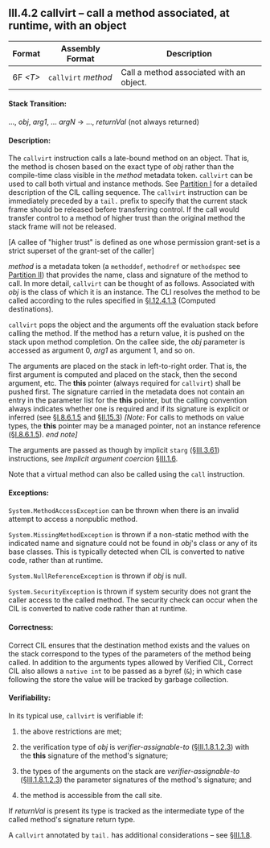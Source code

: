 ## III.4.2 callvirt &ndash; call a method associated, at runtime, with an object

 Format | Assembly Format | Description
 ---- | ---- | ----
 6F _\<T\>_ | `callvirt` _method_ | Call a method associated with an object.
 
#### Stack Transition:

&hellip;, _obj_, _arg1_, &hellip; _argN_ &rarr; &hellip;, _returnVal_ (not always returned)

#### Description:

The `callvirt` instruction calls a late-bound method on an object. That is, the method is chosen based on the exact type of _obj_ rather than the compile-time class visible in the _method_ metadata token. `callvirt` can be used to call both virtual and instance methods. See [Partition I](#todo-missing-hyperlink) for a detailed description of the CIL calling sequence. The `callvirt` instruction can be immediately preceded by a `tail.` prefix to specify that the current stack frame should be released before transferring control. If the call would transfer control to a method of higher trust than the original method the stack frame will not be released.

[A callee of "higher trust" is defined as one whose permission grant-set is a strict superset of the grant-set of the caller]

_method_ is a metadata token (a `methoddef`, `methodref` or `methodspec` see [Partition II](ii.22-metadata-logical-format-tables.md)) that provides the name, class and signature of the method to call. In more detail, `callvirt` can be thought of as follows. Associated with _obj_ is the class of which it is an instance. The CLI resolves the method to be called according to the rules specified in §[I.12.4.1.3](i.12.4.1.3-computed-destinations.md) (Computed destinations).

`callvirt` pops the object and the arguments off the evaluation stack before calling the method. If the method has a return value, it is pushed on the stack upon method completion. On the callee side, the _obj_ parameter is accessed as argument 0, _arg1_ as argument 1, and so on.

The arguments are placed on the stack in left-to-right order. That is, the first argument is computed and placed on the stack, then the second argument, etc. The **this** pointer (always required for `callvirt`) shall be pushed first. The signature carried in the metadata does not contain an entry in the parameter list for the **this** pointer, but the calling convention always indicates whether one is required and if its signature is explicit or inferred (see §[I.8.6.1.5](i.8.6.1.5-method-signatures.md) and §[II.15.3](ii.15.3-calling-convention.md)) _[Note:_ For calls to methods on value types, the **this** pointer may be a managed pointer, not an instance reference (§[I.8.6.1.5](i.8.6.1.5-method-signatures.md)). _end note]_

The arguments are passed as though by implicit `starg` (§[III.3.61](iii.3.61-starg-length.md)) instructions, see *Implicit argument coercion* §[III.1.6](iii.1.6-implicit-argument-coercion.md).

Note that a virtual method can also be called using the `call` instruction.

#### Exceptions:

`System.MethodAccessException` can be thrown when there is an invalid attempt to access a nonpublic method.

`System.MissingMethodException` is thrown if a non-static method with the indicated name and signature could not be found in _obj_'s class or any of its base classes. This is typically detected when CIL is converted to native code, rather than at runtime.

`System.NullReferenceException` is thrown if _obj_ is null.

`System.SecurityException` is thrown if system security does not grant the caller access to the called method. The security check can occur when the CIL is converted to native code rather than at runtime.

#### Correctness:

Correct CIL ensures that the destination method exists and the values on the stack correspond to the types of the parameters of the method being called. In addition to the arguments types allowed by Verified CIL, Correct CIL also allows a `native int` to be passed as a byref (`&`); in which case following the store the value will be tracked by garbage collection.

#### Verifiability:

In its typical use, `callvirt` is verifiable if:

 1. the above restrictions are met;

 2. the verification type of _obj_ is *verifier-assignable-to* (§[III.1.8.1.2.3](iii.1.8.1.2.3-verification-type-compatibility.md)) with the **this** signature of the method's signature;

 3. the types of the arguments on the stack are *verifier-assignable-to* (§[III.1.8.1.2.3](iii.1.8.1.2.3-verification-type-compatibility.md)) the parameter signatures of the method's signature; and

 3. the method is accessible from the call site.

If _returnVal_ is present its type is tracked as the intermediate type of the called method's signature return type.

A `callvirt` annotated by `tail.` has additional considerations &ndash; see §[III.1.8](iii.1.8-verifiability-and-correctness.md).
